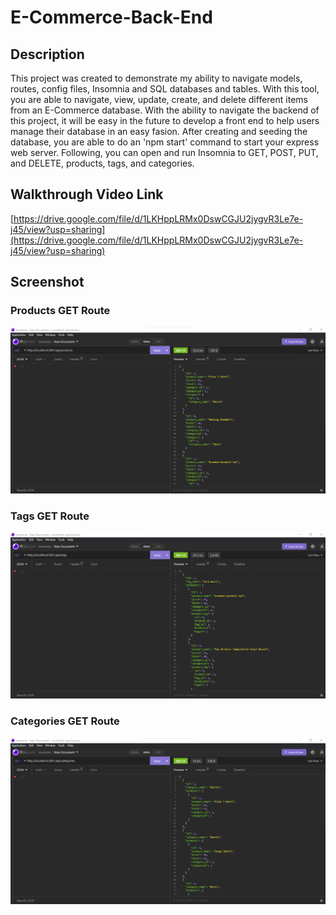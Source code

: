 # E-Commerce-Back-End

## Description
This project was created to demonstrate my ability to navigate models, routes, config files, Insomnia and SQL databases and tables. With this tool, you are able to navigate, view, update, create, and delete different items from an E-Commerce database. With the ability to navigate the backend of this project, it will be easy in the future to develop a front end to help users manage their database in an easy fasion. After creating and seeding the database, you are able to do an 'npm start' command to start your express web server. Following, you can open and run Insomnia to GET, POST, PUT, and DELETE, products, tags, and categories. 

## Walkthrough Video Link
[https://drive.google.com/file/d/1LKHppLRMx0DswCGJU2jygvR3Le7e-j45/view?usp=sharing](https://drive.google.com/file/d/1LKHppLRMx0DswCGJU2jygvR3Le7e-j45/view?usp=sharing)

## Screenshot
### Products GET Route
![Photos of Insomnia running](assets/img/productget.png)
### Tags GET Route
![Photos of Insomnia running](assets/img/tagget.png)
### Categories GET Route
![Photos of Insomnia running](assets/img/categoryget.png)
